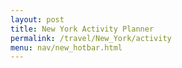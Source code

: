 ```yaml
---
layout: post 
title: New York Activity Planner
permalink: /travel/New_York/activity
menu: nav/new_hotbar.html
---
```

